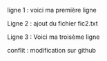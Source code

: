 ligne 1 : voici ma première ligne

Ligne 2 : ajout du fichier fic2.txt

Ligne 3 : Voici ma troisème ligne

conflit : modification sur github 
